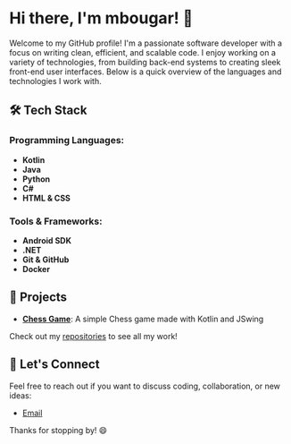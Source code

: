 # Hi there, I'm mbougar! 👋

Welcome to my GitHub profile! I'm a passionate software developer with a focus on writing clean, efficient, and scalable code. I enjoy working on a variety of technologies, from building back-end systems to creating sleek front-end user interfaces. Below is a quick overview of the languages and technologies I work with.

## 🛠️ Tech Stack

### Programming Languages:
- **Kotlin**
- **Java**
- **Python**
- **C#**
- **HTML & CSS**

### Tools & Frameworks:
- **Android SDK**
- **.NET**
- **Git & GitHub**
- **Docker**

## 🚀 Projects

- **[Chess Game](https://github.com/IES-Rafael-Alberti/prog-practica-libre-trimestre-2-mbougar)**: A simple Chess game made with Kotlin and JSwing

Check out my [repositories](https://github.com/mbougar?tab=repositories) to see all my work!

## 💬 Let's Connect
Feel free to reach out if you want to discuss coding, collaboration, or new ideas:

- [Email](mbougar303@g.educaand.es)

Thanks for stopping by! 😄
